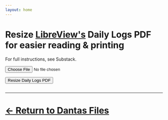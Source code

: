 ```yaml
---
layout: home
---
```

# Resize [LibreView's](https://www.libreview.com/) Daily Logs PDF for easier reading & printing

For full instructions, see Substack.
  
<input type="file" id="pdfInput" accept="application/pdf">

<button onclick="convertPdf()">Resize Daily Logs PDF</button>

## <a id="downloadLink" style="display: none;" download="output.pdf">Download resized Daily Logs PDF</a>

<script src="https://cdn.jsdelivr.net/npm/pdf-lib@1.17.1/dist/pdf-lib.min.js"></script>

<script src="resize-libreview-daily-logs-pdf.js"></script>

---

# [← Return to Dantas Files](https://dantasfiles.com/)
